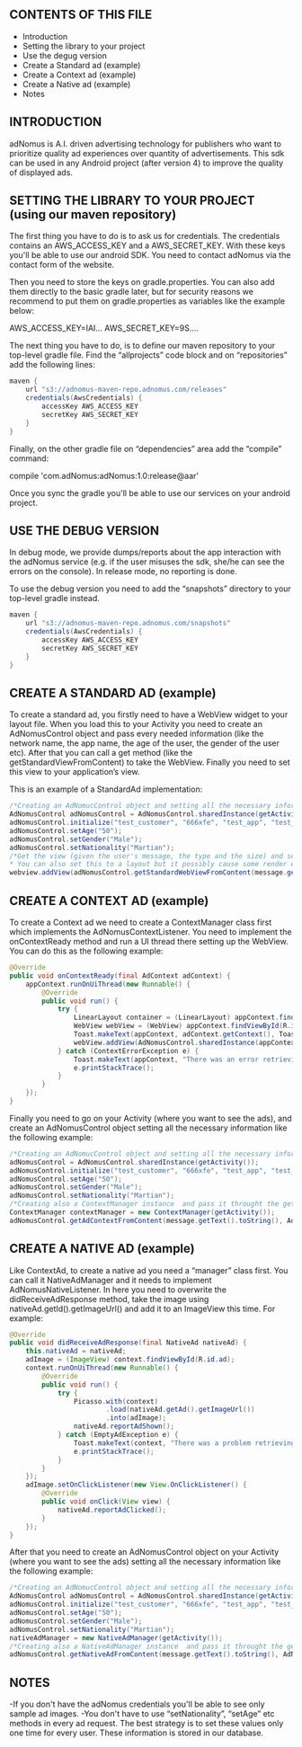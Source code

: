 CONTENTS OF THIS FILE
---------------------
   
 * Introduction
 * Setting the library to your project
 * Use the degug version
 * Create a Standard ad (example)
 * Create a Context ad (example)
 * Create a Native ad (example)
 * Notes
 

INTRODUCTION
------------

adNomus is A.I. driven advertising technology for publishers who want to prioritize quality ad experiences over quantity of advertisements. This sdk can be used in any Android project (after version 4) to improve the quality of displayed ads. 

SETTING THE LIBRARY TO YOUR PROJECT (using our maven repository)
------------

The first thing you have to do is to ask us for credentials. The credentials contains an AWS_ACCESS_KEY and a AWS_SECRET_KEY. With these keys you'll be able to use our android SDK. 
You need to contact adNomus via the contact form of the website.

Then you need to store the keys on gradle.properties. You can also add them directly to the basic gradle later, but for security reasons we recommend to put them on gradle.properties as variables like the example below: 

AWS_ACCESS_KEY=IAI...
AWS_SECRET_KEY=9S....

The next thing you have to do, is to define our maven repository to your top-level gradle file. Find the “allprojects” code block and on “repositories” add the following lines:

```java
maven {
    url "s3://adnomus-maven-repo.adnomus.com/releases"
    credentials(AwsCredentials) {
        accessKey AWS_ACCESS_KEY
        secretKey AWS_SECRET_KEY
    }
}
```

Finally, on the other gradle file on “dependencies” area add the “compile” command: 

compile 'com.adNomus:adNomus:1.0:release@aar'

Once you sync the gradle you'll be able to use our services on your android project. 



USE THE DEBUG VERSION
------------
In debug mode, we provide dumps/reports about the app interaction with the adNomus service (e.g. if the user 
misuses the sdk,  she/he can see the errors on the console). In release mode, no reporting is done. 

To use the debug version you need to add the “snapshots” directory to your top-level gradle instead.

```java
maven {
    url "s3://adnomus-maven-repo.adnomus.com/snapshots"
    credentials(AwsCredentials) {
        accessKey AWS_ACCESS_KEY
        secretKey AWS_SECRET_KEY
    }
}
```


CREATE A STANDARD AD (example)
------------

To create a standard ad, you firstly need to have a WebView widget to your layout file. When you load this to your Activity you need to create an AdNomusControl object and pass every needed information (like the network name, the app name, the age of the user, the gender of the user etc). After that you can call a get method (like the getStandardViewFromContent) to take the WebView. Finally you need to set this view to your application’s view. 

This is an example of a StandardAd implementation: 

```java
/*Creating an AdNomucControl object and setting all the necessary informations to it. */
AdNomusControl adNomusControl = AdNomusControl.sharedInstance(getActivity());
adNomusControl.initialize("test_customer", "666xfe", "test_app", "test_user");
adNomusControl.setAge("50");
adNomusControl.setGender("Male");
adNomusControl.setNationality("Martian");
/*Get the view (given the user's message, the type and the size) and set it to the webview.
* You can also set this to a layout but it possibly cause some render errors*/
webview.addView(adNomusControl.getStandardWebViewFromContent(message.getText().toString(), AdNomusControl.AdType.standard, AdNomusControl.AdSize.size_300x250));
```

CREATE A CONTEXT AD (example)
------------

To create a Context ad we need to create a ContextManager class first which implements the AdNomusContextListener. You need to implement the onContextReady method and run a UI thread there setting up the WebView. You can do this as the following example: 

```java
@Override
public void onContextReady(final AdContext adContext) {
    appContext.runOnUiThread(new Runnable() {
        @Override
        public void run() {
            try {
                LinearLayout container = (LinearLayout) appContext.findViewById(R.id.container);
                WebView webView = (WebView) appContext.findViewById(R.id.webview);
                Toast.makeText(appContext, adContext.getContext(), Toast.LENGTH_SHORT);
                webView.addView(AdNomusControl.sharedInstance(appContext).getStandardWebViewFromContext(adContext.getContext(), AdNomusControl.AdType.standard, AdNomusControl.AdSize.size_300x250));
            } catch (ContextErrorException e) {
                Toast.makeText(appContext, "There was an error retrieving the context", Toast.LENGTH_SHORT);
                e.printStackTrace();
            }
        }
    });
}
```
Finally you need to go on your Activity (where you want to see the ads), and create an AdNomusControl object setting all the necessary information like the following example: 
```java
/*Creating an AdNomucControl object and setting all the necessary information to it. */
adNomusControl = AdNomusControl.sharedInstance(getActivity());
adNomusControl.initialize("test_customer", "666xfe", "test_app", "test_user");
adNomusControl.setAge("50");
adNomusControl.setGender("Male");
adNomusControl.setNationality("Martian");
/*Creating also a ContextManager instance  and pass it throught the getAdContextFromContent method*/
ContextManager contextManager = new ContextManager(getActivity());
adNomusControl.getAdContextFromContent(message.getText().toString(), AdNomusControl.AdType.standard, AdNomusControl.AdSize.size_300x250, contextManager);
```
 
CREATE A NATIVE AD (example)
------------

Like ContextAd, to create a native ad you need a “manager” class first. You can call it NativeAdManager and it needs to implement AdNomusNativeListener. In here you need to overwrite the didReceiveAdResponse method, take the image using nativeAd.getId().getImageUrl() and add it to an ImageView this time. For example: 

```java
@Override
public void didReceiveAdResponse(final NativeAd nativeAd) {
    this.nativeAd = nativeAd;
    adImage = (ImageView) context.findViewById(R.id.ad);
    context.runOnUiThread(new Runnable() {
        @Override
        public void run() {
            try {
                Picasso.with(context)
                        .load(nativeAd.getAd().getImageUrl())
                        .into(adImage);
                nativeAd.reportAdShown();
            } catch (EmptyAdException e) {
                Toast.makeText(context, "There was a problem retrieving your ad.", Toast.LENGTH_SHORT);
                e.printStackTrace();
            }
        }
    });
    adImage.setOnClickListener(new View.OnClickListener() {
        @Override
        public void onClick(View view) {
            nativeAd.reportAdClicked();
        }
    });
}
```
After that you need to create an AdNomusControl object on your Activity  (where you want to see the ads) setting all the necessary information like the following example:

```java
/*Creating an AdNomucControl object and setting all the necessary information to it. */
AdNomusControl adNomusControl = AdNomusControl.sharedInstance(getActivity());
adNomusControl.initialize("test_customer", "666xfe", "test_app", "test_user");
adNomusControl.setAge("50");
adNomusControl.setGender("Male");
adNomusControl.setNationality("Martian");
nativeAdManager = new NativeAdManager(getActivity());
/*Creating also a NativeAdManager instance  and pass it throught the getNativeAdFromContent method*/
adNomusControl.getNativeAdFromContent(message.getText().toString(), AdNomusControl.AdType.standard, AdNomusControl.AdSize.size_300x250, nativeAdManager);
```

NOTES
------------

-If you don't have the adNomus credentials you'll be able to see only sample ad images.
-You don't have to use “setNationality”, “setAge” etc methods in every ad request. The best strategy is to set these values only one time for every user. These information is stored in our database. 
